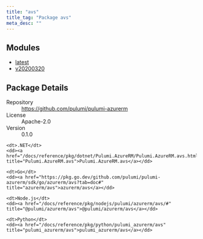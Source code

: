```yaml
---
title: "avs"
title_tag: "Package avs"
meta_desc: ""
---
```


<!-- WARNING: this file was generated by Pulumi Docs Generator. -->
<!-- Do not edit by hand unless you're certain you know what you are doing! -->



<h2 id="modules">Modules</h2>
<ul class="api">
    <li><a href="latest/" title="latest"><span class="symbol module"></span>latest</a></li>
    <li><a href="v20200320/" title="v20200320"><span class="symbol module"></span>v20200320</a></li>
</ul>

<h2 id="package-details">Package Details</h2>
<dl class="package-details">
	<dt>Repository</dt>
	<dd><a href="https://github.com/pulumi/pulumi-azurerm">https://github.com/pulumi/pulumi-azurerm</a></dd>
	<dt>License</dt>
	<dd>Apache-2.0</dd>
	<dt>Version</dt>
	<dd>0.1.0</dd>
</dl>



<dl class="tabular">

    <dt>.NET</dt>
    <dd><a href="/docs/reference/pkg/dotnet/Pulumi.AzureRM/Pulumi.AzureRM.avs.html" title="Pulumi.AzureRM.avs">Pulumi.AzureRM.avs</a></dd>

    <dt>Go</dt>
    <dd><a href="https://pkg.go.dev/github.com/pulumi/pulumi-azurerm/sdk/go/azurerm/avs?tab=doc#" title="azurerm/avs">azurerm/avs</a></dd>

    <dt>Node.js</dt>
    <dd><a href="/docs/reference/pkg/nodejs/pulumi/azurerm/avs/#" title="@pulumi/azurerm/avs">@pulumi/azurerm/avs</a></dd>

    <dt>Python</dt>
    <dd><a href="/docs/reference/pkg/python/pulumi_azurerm/avs" title="pulumi_azurerm/avs">pulumi_azurerm/avs</a></dd>

</dl>

